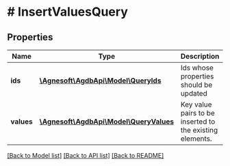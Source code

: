 # # InsertValuesQuery

## Properties

Name | Type | Description | Notes
------------ | ------------- | ------------- | -------------
**ids** | [**\Agnesoft\AgdbApi\Model\QueryIds**](QueryIds.md) | Ids whose properties should be updated |
**values** | [**\Agnesoft\AgdbApi\Model\QueryValues**](QueryValues.md) | Key value pairs to be inserted to the existing elements. |

[[Back to Model list]](../../README.md#models) [[Back to API list]](../../README.md#endpoints) [[Back to README]](../../README.md)
